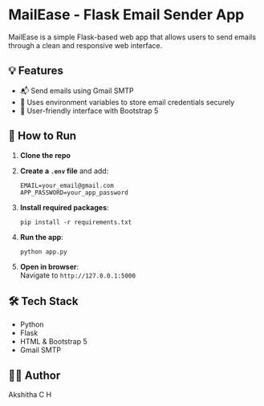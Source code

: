 # MailEase - Flask Email Sender App

MailEase is a simple Flask-based web app that allows users to send emails through a clean and responsive web interface.

## 💡 Features

- 📬 Send emails using Gmail SMTP
- 🔐 Uses environment variables to store email credentials securely
- 🎨 User-friendly interface with Bootstrap 5

## 🚀 How to Run

1. **Clone the repo**
2. **Create a `.env` file** and add:

    ```
    EMAIL=your_email@gmail.com
    APP_PASSWORD=your_app_password
    ```

3. **Install required packages**:

    ```
    pip install -r requirements.txt
    ```

4. **Run the app**:

    ```
    python app.py
    ```

5. **Open in browser**:  
   Navigate to `http://127.0.0.1:5000`

## 🛠 Tech Stack

- Python
- Flask
- HTML & Bootstrap 5
- Gmail SMTP

## 👩‍💻 Author

Akshitha C H
